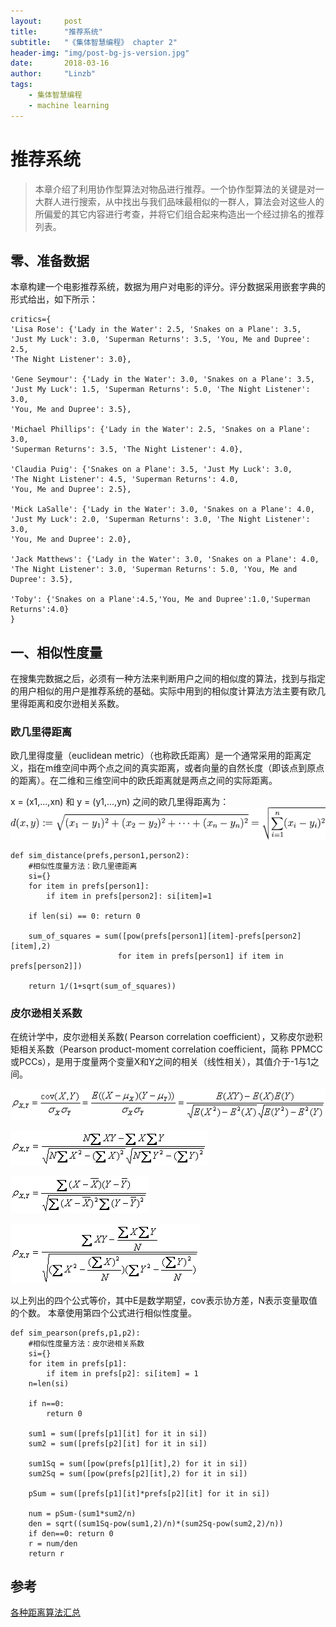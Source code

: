 ```yaml
---
layout:     post
title:      "推荐系统"
subtitle:   "《集体智慧编程》 chapter 2"
header-img: "img/post-bg-js-version.jpg"
date:       2018-03-16
author:     "Linzb"
tags:
    - 集体智慧编程
    - machine learning
---
```

# 推荐系统

>  本章介绍了利用协作型算法对物品进行推荐。一个协作型算法的关键是对一大群人进行搜索，从中找出与我们品味最相似的一群人，算法会对这些人的所偏爱的其它内容进行考查，并将它们组合起来构造出一个经过排名的推荐列表。

## 零、准备数据
本章构建一个电影推荐系统，数据为用户对电影的评分。评分数据采用嵌套字典的形式给出，如下所示：
```
critics={
'Lisa Rose': {'Lady in the Water': 2.5, 'Snakes on a Plane': 3.5,
'Just My Luck': 3.0, 'Superman Returns': 3.5, 'You, Me and Dupree': 2.5,
'The Night Listener': 3.0},

'Gene Seymour': {'Lady in the Water': 3.0, 'Snakes on a Plane': 3.5,
'Just My Luck': 1.5, 'Superman Returns': 5.0, 'The Night Listener': 3.0,
'You, Me and Dupree': 3.5},

'Michael Phillips': {'Lady in the Water': 2.5, 'Snakes on a Plane': 3.0,
'Superman Returns': 3.5, 'The Night Listener': 4.0},

'Claudia Puig': {'Snakes on a Plane': 3.5, 'Just My Luck': 3.0,
'The Night Listener': 4.5, 'Superman Returns': 4.0,
'You, Me and Dupree': 2.5},

'Mick LaSalle': {'Lady in the Water': 3.0, 'Snakes on a Plane': 4.0,
'Just My Luck': 2.0, 'Superman Returns': 3.0, 'The Night Listener': 3.0,
'You, Me and Dupree': 2.0},

'Jack Matthews': {'Lady in the Water': 3.0, 'Snakes on a Plane': 4.0,
'The Night Listener': 3.0, 'Superman Returns': 5.0, 'You, Me and Dupree': 3.5},

'Toby': {'Snakes on a Plane':4.5,'You, Me and Dupree':1.0,'Superman Returns':4.0}
}
```

## 一、相似性度量
 在搜集完数据之后，必须有一种方法来判断用户之间的相似度的算法，找到与指定的用户相似的用户是推荐系统的基础。实际中用到的相似度计算法方法主要有欧几里得距离和皮尔逊相关系数。
###  欧几里得距离
欧几里得度量（euclidean metric）（也称欧氏距离）是一个通常采用的距离定义，指在m维空间中两个点之间的真实距离，或者向量的自然长度（即该点到原点的距离）。在二维和三维空间中的欧氏距离就是两点之间的实际距离。

x = (x1,...,xn) 和 y = (y1,...,yn) 之间的欧几里得距离为：
![ ](/img/in-post/2018-03-16-PCI-chapter2.png)

    def sim_distance(prefs,person1,person2):
        #相似性度量方法：欧几里德距离
        si={}
        for item in prefs[person1]:
            if item in prefs[person2]: si[item]=1

        if len(si) == 0: return 0

        sum_of_squares = sum([pow(prefs[person1][item]-prefs[person2][item],2)
                            for item in prefs[person1] if item in prefs[person2]])

        return 1/(1+sqrt(sum_of_squares))




### 皮尔逊相关系数
在统计学中，皮尔逊相关系数( Pearson correlation coefficient），又称皮尔逊积矩相关系数（Pearson product-moment correlation coefficient，简称 PPMCC或PCCs），是用于度量两个变量X和Y之间的相关（线性相关），其值介于-1与1之间。

  ![ ](/img/in-post/2018-03-16-PCI-chapter2-peason1.png)

  ![ ](/img/in-post/2018-03-16-PCI-chapter2-peason2.png)

  ![ ](/img/in-post/2018-03-16-PCI-chapter2-peason3.png)

  ![ ](/img/in-post/2018-03-16-PCI-chapter2-peason4.png)

以上列出的四个公式等价，其中E是数学期望，cov表示协方差，N表示变量取值的个数。
本章使用第四个公式进行相似性度量。

    def sim_pearson(prefs,p1,p2):
        #相似性度量方法：皮尔逊相关系数
        si={}
        for item in prefs[p1]:
            if item in prefs[p2]: si[item] = 1
        n=len(si)

        if n==0:
            return 0

        sum1 = sum([prefs[p1][it] for it in si])
        sum2 = sum([prefs[p2][it] for it in si])

        sum1Sq = sum([pow(prefs[p1][it],2) for it in si])
        sum2Sq = sum([pow(prefs[p2][it],2) for it in si])

        pSum = sum([prefs[p1][it]*prefs[p2][it] for it in si])

        num = pSum-(sum1*sum2/n)
        den = sqrt((sum1Sq-pow(sum1,2)/n)*(sum2Sq-pow(sum2,2)/n))
        if den==0: return 0
        r = num/den
        return r


## 参考
[各种距离算法汇总](http://blog.csdn.net/mousever/article/details/45967643)
